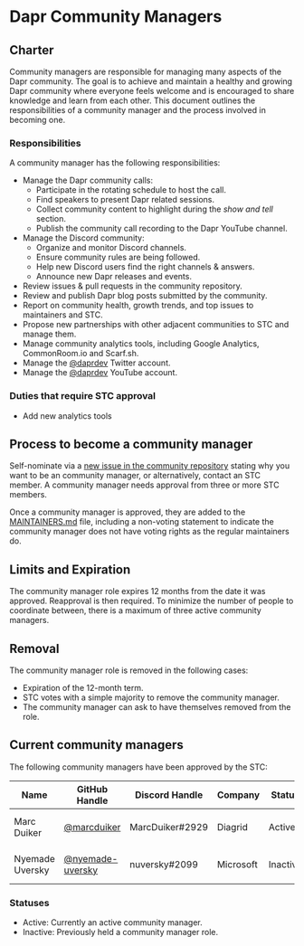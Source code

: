 # Dapr Community Managers

## Charter

Community managers are responsible for managing many aspects of the Dapr community. The goal is to achieve and maintain a healthy and growing Dapr community where everyone feels welcome and is encouraged to share knowledge and learn from each other. This document outlines the responsibilities of a community manager and the process involved in becoming one.

### Responsibilities

A community manager has the following responsibilities:

* Manage the Dapr community calls:
   * Participate in the rotating schedule to host the call.
   * Find speakers to present Dapr related sessions.
   * Collect community content to highlight during the _show and tell_ section.
   * Publish the community call recording to the Dapr YouTube channel.
* Manage the Discord community:
   * Organize and monitor Discord channels.
   * Ensure community rules are being followed.
   * Help new Discord users find the right channels & answers.
   * Announce new Dapr releases and events.
* Review issues & pull requests in the community repository.
* Review and publish Dapr blog posts submitted by the community.
* Report on community health, growth trends, and top issues to maintainers and STC.
* Propose new partnerships with other adjacent communities to STC and manage them.
* Manage community analytics tools, including Google Analytics, CommonRoom.io and Scarf.sh.
* Manage the [@daprdev](https://twitter.com/daprdev) Twitter account.
* Manage the [@daprdev](https://www.youtube.com/@daprdev) YouTube account.

### Duties that require STC approval

* Add new analytics tools

## Process to become a community manager

Self-nominate via a [new issue in the community repository](https://github.com/dapr/community/issues/new) stating why you want to be an community manager, or alternatively, contact an STC member. A community manager needs approval from three or more STC members. 

Once a community manager is approved, they are added to the [MAINTAINERS.md](./MAINTAINERS.md) file, including a non-voting statement to indicate the community manager does not have voting rights as the regular maintainers do.

## Limits and Expiration

The community manager role expires 12 months from the date it was approved. Reapproval is then required. To minimize the number of people to coordinate between, there is a maximum of three active community managers. 

## Removal

The community manager role is removed in the following cases:
* Expiration of the 12-month term.
* STC votes with a simple majority to remove the community manager.
* The community manager can ask to have themselves removed from the role. 

## Current community managers
The following community managers have been approved by the STC:

| Name | GitHub Handle | Discord Handle | Company | Status | Timezone | Term Start | Term End |
| - | - | -  | - | - | - | - | -
| Marc Duiker | [@marcduiker](https://github.com/marcduiker) | MarcDuiker#2929 | Diagrid | Active | UTC+1/CET | Feb 15th, 2023 | Feb 15th, 2024
| Nyemade Uversky  | [@nyemade-uversky](https://github.com/nyemade-uversky) | nuversky#2099 | Microsoft | Inactive | PST | Feb 15th, 2023 | Feb 15th, 2024

### Statuses
   * Active: Currently an active community manager.
   * Inactive: Previously held a community manager role.

